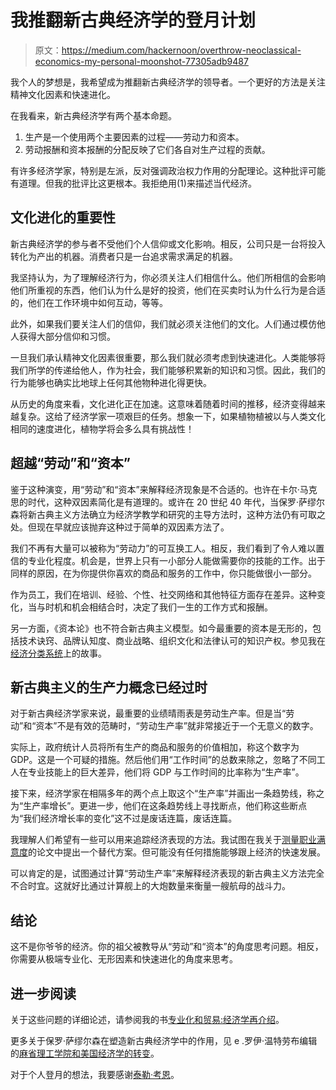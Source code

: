 # 我推翻新古典经济学的登月计划

> 原文：<https://medium.com/hackernoon/overthrow-neoclassical-economics-my-personal-moonshot-77305adb9487>

我个人的梦想是，我希望成为推翻新古典经济学的领导者。一个更好的方法是关注精神文化因素和快速进化。

在我看来，新古典经济学有两个基本命题。

1.  生产是一个使用两个主要因素的过程——劳动力和资本。
2.  劳动报酬和资本报酬的分配反映了它们各自对生产过程的贡献。

有许多经济学家，特别是左派，反对强调政治权力作用的分配理论。这种批评可能有道理。但我的批评比这更根本。我拒绝用(1)来描述当代经济。

## 文化进化的重要性

新古典经济学的参与者不受他们个人信仰或文化影响。相反，公司只是一台将投入转化为产出的机器。消费者只是一台追求需求满足的机器。

我坚持认为，为了理解经济行为，你必须关注人们相信什么。他们所相信的会影响他们所重视的东西，他们认为什么是好的投资，他们在买卖时认为什么行为是合适的，他们在工作环境中如何互动，等等。

此外，如果我们要关注人们的信仰，我们就必须关注他们的文化。人们通过模仿他人获得大部分信仰和习惯。

一旦我们承认精神文化因素很重要，那么我们就必须考虑到快速进化。人类能够将我们所学的传递给他人，作为社会，我们能够积累新的知识和习惯。因此，我们的行为能够也确实比地球上任何其他物种进化得更快。

从历史的角度来看，文化进化正在加速。这意味着随着时间的推移，经济变得越来越复杂。这给了经济学家一项艰巨的任务。想象一下，如果植物植被以与人类文化相同的速度进化，植物学将会多么具有挑战性！

## 超越“劳动”和“资本”

鉴于这种演变，用“劳动”和“资本”来解释经济现象是不合适的。也许在卡尔·马克思的时代，这种双因素简化是有道理的。或许在 20 世纪 40 年代，当保罗·萨缪尔森将新古典主义方法确立为经济学教学和研究的主导方法时，这种方法仍有可取之处。但现在早就应该抛弃这种过于简单的双因素方法了。

我们不再有大量可以被称为“劳动力”的可互换工人。相反，我们看到了令人难以置信的专业化程度。机会是，世界上只有一小部分人能做需要你的技能的工作。出于同样的原因，在为你提供你喜欢的商品和服务的工作中，你只能做很小一部分。

作为员工，我们在培训、经验、个性、社交网络和其他特征方面存在差异。这种变化，当与时机和机会相结合时，决定了我们一生的工作方式和报酬。

另一方面，《资本论》也不符合新古典主义模型。如今最重要的资本是无形的，包括技术诀窍、品牌认知度、商业战略、组织文化和法律认可的知识产权。参见我在[经济分类系统](https://hackernoon.com/the-value-of-economic-classification-systems-99b00a01f179)上的故事。

## 新古典主义的生产力概念已经过时

对于新古典经济学家来说，最重要的业绩晴雨表是劳动生产率。但是当“劳动”和“资本”不是有效的范畴时，“劳动生产率”就非常接近于一个无意义的数字。

实际上，政府统计人员将所有生产的商品和服务的价值相加，称这个数字为 GDP。这是一个可疑的措施。然后他们用“工作时间”的总数来除之，忽略了不同工人在专业技能上的巨大差异，他们将 GDP 与工作时间的比率称为“生产率”。

接下来，经济学家在相隔多年的两个点上取这个“生产率”并画出一条趋势线，称之为“生产率增长”。更进一步，他们在这条趋势线上寻找断点，他们称这些断点为“我们经济增长率的变化”这不过是废话连篇，废话连篇。

我理解人们希望有一些可以用来追踪经济表现的方法。我试图在我关于[测量职业满意度](/p/measure-this-occupational-satisfaction-926cf718d17a)的论文中提出一个替代方案。但可能没有任何措施能够跟上经济的快速发展。

可以肯定的是，试图通过计算“劳动生产率”来解释经济表现的新古典主义方法完全不合时宜。这就好比通过计算舰上的大炮数量来衡量一艘航母的战斗力。

## 结论

这不是你爷爷的经济。你的祖父被教导从“劳动”和“资本”的角度思考问题。相反，你需要从极端专业化、无形因素和快速进化的角度来思考。

## 进一步阅读

关于这些问题的详细论述，请参阅我的书[专业化和贸易:经济学再介绍](https://www.amazon.com/Specialization-Trade-Re-introduction-Arnold-Kling-ebook/dp/B01GW3SOOM)。

更多关于保罗·萨缪尔森在塑造新古典经济学中的作用，见 e .罗伊·温特劳布编辑的[麻省理工学院和美国经济学的转变](https://www.dukeupress.edu/mit-and-the-transformation-of-american-economics)。

对于个人登月的想法，我要感谢[泰勒·考恩](https://www.mercatus.org/commentary/my-personal-moonshot)。